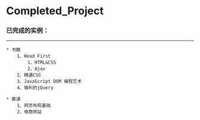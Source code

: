 # Completed_Project

### 已完成的实例：
--------

    * 书籍
        1、Head First
            1、HTML&CSS
            2、Ajax
        2、精通CSS
        3、JavaScript DOM 编程艺术
        4、锋利的jQuery

    * 慕课
        1、网页布局基础
        2、电商网站
